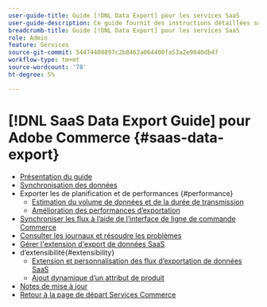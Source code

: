 ```yaml
---
user-guide-title: Guide [!DNL Data Export] pour les services SaaS
user-guide-description: Ce guide fournit des instructions détaillées sur l’utilisation de l [!DNL Data Export] extension pour les services SaaS Adobe Commerce.
breadcrumb-title: Guide [!DNL Data Export] pour les services SaaS
role: Admin
feature: Services
source-git-commit: 54474408897c2b8462a064400fa53a2e9040db47
workflow-type: tm+mt
source-wordcount: '78'
ht-degree: 5%

---
```


# [!DNL SaaS Data Export Guide] pour Adobe Commerce {#saas-data-export}

- [Présentation du guide](overview.md)
- [Synchronisation des données](data-synchronization.md)
- Exporter les de planification et de performances {#performance}
   - [Estimation du volume de données et de la durée de transmission](estimate-data-volume-sync-time.md)
   - [Amélioration des performances d’exportation](customize-export-processing.md)
- [Synchroniser les flux à l’aide de l’interface de ligne de commande Commerce](data-export-cli-commands.md)
- [Consulter les journaux et résoudre les problèmes](troubleshooting-logging.md)
- [Gérer l&#39;extension d&#39;export de données SaaS](manage-extension.md)
- d’extensibilité{#extensibility}
   - [Extension et personnalisation des flux d’exportation de données SaaS](extensibility-and-customizations.md)
   - [Ajout dynamique d’un attribut de produit](add-attribute-dynamically.md)
- [Notes de mise à jour](release-notes.md)
- [Retour à la page de départ Services Commerce](https://experienceleague.adobe.com/docs/commerce/user-guides/home.html?lang=fr)
